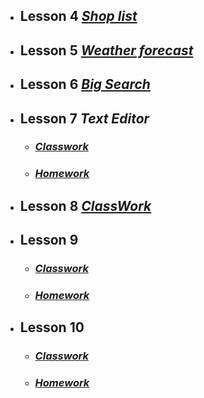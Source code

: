 + ## **Lesson 4**  [*Shop list*](https://elvirabushyna.github.io/smashinghtml5/4/)
+ ## **Lesson 5**  [*Weather forecast*](https://elvirabushyna.github.io/smashinghtml5/5/)
+ ## **Lesson 6** [*Big Search*](https://elvirabushyna.github.io/smashinghtml5/6/)
+ ## **Lesson 7**  *Text Editor*
  + ### [*Classwork*](https://elvirabushyna.github.io/smashinghtml5/7/classwork)
  + ### [*Homework*](https://elvirabushyna.github.io/smashinghtml5/7/)
+ ## **Lesson 8**  [*ClassWork*](https://elvirabushyna.github.io/smashinghtml5/8/)
+ ## **Lesson 9** 
  + ### [*Classwork*](https://elvirabushyna.github.io/smashinghtml5/9/1)
  + ### [*Homework*](https://elvirabushyna.github.io/smashinghtml5/9/2)
+ ## **Lesson 10**  
  + ### [*Classwork*](https://elvirabushyna.github.io/smashinghtml5/10/classwork/1)
  + ### [*Homework*](https://elvirabushyna.github.io/smashinghtml5/10/Homework)
